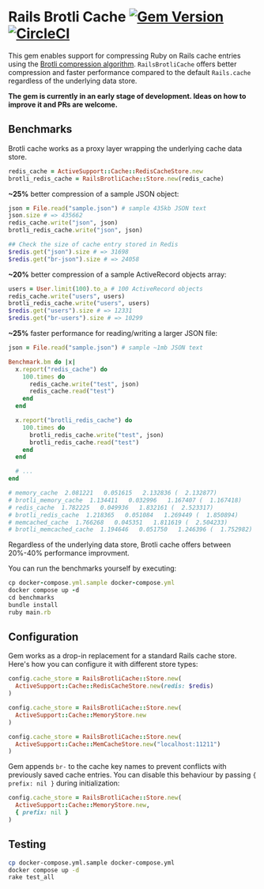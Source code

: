 # Rails Brotli Cache [![Gem Version](https://badge.fury.io/rb/rails-brotli-cache.svg)](https://badge.fury.io/rb/rails-brotli-cache) [![CircleCI](https://circleci.com/gh/pawurb/rails-brotli-cache.svg?style=svg)](https://circleci.com/gh/pawurb/rails-brotli-cache)

This gem enables support for compressing Ruby on Rails cache entries using the [Brotli compression algorithm](https://github.com/google/brotli). `RailsBrotliCache` offers better compression and faster performance compared to the default `Rails.cache` regardless of the underlying data store.

**The gem is currently in an early stage of development. Ideas on how to improve it and PRs are welcome.**

## Benchmarks

Brotli cache works as a proxy layer wrapping the underlying cache data store.

```ruby
redis_cache = ActiveSupport::Cache::RedisCacheStore.new
brotli_redis_cache = RailsBrotliCache::Store.new(redis_cache)
```

**~25%** better compression of a sample JSON object:

```ruby
json = File.read("sample.json") # sample 435kb JSON text
json.size # => 435662
redis_cache.write("json", json)
brotli_redis_cache.write("json", json)

## Check the size of cache entry stored in Redis
$redis.get("json").size # => 31698
$redis.get("br-json").size # => 24058
```

**~20%** better compression of a sample ActiveRecord objects array:

```ruby
users = User.limit(100).to_a # 100 ActiveRecord objects
redis_cache.write("users", users)
brotli_redis_cache.write("users", users)
$redis.get("users").size # => 12331
$redis.get("br-users").size # => 10299
```

**~25%** faster performance for reading/writing a larger JSON file:

```ruby
json = File.read("sample.json") # sample ~1mb JSON text

Benchmark.bm do |x|
  x.report("redis_cache") do
    100.times do
      redis_cache.write("test", json)
      redis_cache.read("test")
    end
  end

  x.report("brotli_redis_cache") do
    100.times do
      brotli_redis_cache.write("test", json)
      brotli_redis_cache.read("test")
    end
  end

  # ...
end

# memory_cache  2.081221   0.051615   2.132836 (  2.132877)
# brotli_memory_cache  1.134411   0.032996   1.167407 (  1.167418)
# redis_cache  1.782225   0.049936   1.832161 (  2.523317)
# brotli_redis_cache  1.218365   0.051084   1.269449 (  1.850894)
# memcached_cache  1.766268   0.045351   1.811619 (  2.504233)
# brotli_memcached_cache  1.194646   0.051750   1.246396 (  1.752982)
```

Regardless of the underlying data store, Brotli cache offers between 20%-40% performance improvment.

You can run the benchmarks yourself by executing:

```ruby
cp docker-compose.yml.sample docker-compose.yml
docker compose up -d
cd benchmarks
bundle install
ruby main.rb
```

## Configuration

Gem works as a drop-in replacement for a standard Rails cache store. Here's how you can configure it with different store types:

```ruby
config.cache_store = RailsBrotliCache::Store.new(
  ActiveSupport::Cache::RedisCacheStore.new(redis: $redis)
)
```

```ruby
config.cache_store = RailsBrotliCache::Store.new(
  ActiveSupport::Cache::MemoryStore.new
)
```

```ruby
config.cache_store = RailsBrotliCache::Store.new(
  ActiveSupport::Cache::MemCacheStore.new("localhost:11211")
)
```

Gem appends `br-` to the cache key names to prevent conflicts with previously saved cache entries. You can disable this behaviour by passing `{ prefix: nil }` during initialization:

```ruby
config.cache_store = RailsBrotliCache::Store.new(
  ActiveSupport::Cache::MemoryStore.new,
  { prefix: nil }
)
```

## Testing

```bash
cp docker-compose.yml.sample docker-compose.yml
docker compose up -d
rake test_all
```
